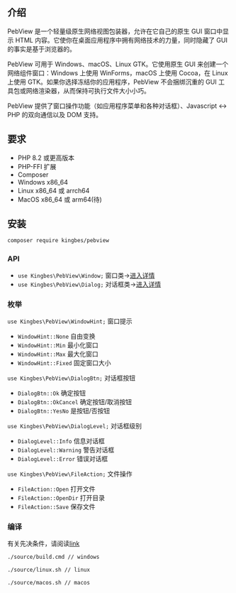 ## 介绍

PebView 是一个轻量级原生网络视图包装器，允许在它自己的原生 GUI 窗口中显示 HTML 内容。它使你在桌面应用程序中拥有网络技术的力量，同时隐藏了 GUI 的事实是基于浏览器的。

PebView 可用于 Windows、macOS、Linux GTK。它使用原生 GUI 来创建一个网络组件窗口：Windows 上使用 WinForms，macOS 上使用 Cocoa，在 Linux 上使用 GTK。如果你选择冻结你的应用程序，PebView 不会捆绑沉重的 GUI 工具包或网络渲染器，从而保持可执行文件大小小巧。

PebView 提供了窗口操作功能（如应用程序菜单和各种对话框）、Javascript ↔ PHP 的双向通信以及 DOM 支持。

## 要求

- PHP 8.2 或更高版本
- PHP-FFI 扩展
- Composer
- Windows x86_64 
- Linux x86_64 或 arrch64
- MacOS x86_64 或 arm64(待)

## 安装

```bash
composer require kingbes/pebview
```

### API

 - `use Kingbes\PebView\Window;` 窗口类->[进入详情](./Window.md)
 - `use Kingbes\PebView\Dialog;` 对话框类->[进入详情](./Dialog.md)

### 枚举

`use Kingbes\PebView\WindowHint;` 窗口提示

  - `WindowHint::None` 自由变换
  - `WindowHint::Min` 最小化窗口
  - `WindowHint::Max` 最大化窗口
  - `WindowHint::Fixed` 固定窗口大小

`use Kingbes\PebView\DialogBtn;` 对话框按钮

  - `DialogBtn::Ok` 确定按钮
  - `DialogBtn::OkCancel` 确定按钮/取消按钮
  - `DialogBtn::YesNo` 是按钮/否按钮

`use Kingbes\PebView\DialogLevel;` 对话框级别

  - `DialogLevel::Info` 信息对话框
  - `DialogLevel::Warning` 警告对话框
  - `DialogLevel::Error` 错误对话框

`use Kingbes\PebView\FileAction;` 文件操作

 - `FileAction::Open` 打开文件
 - `FileAction::OpenDir` 打开目录
 - `FileAction::Save` 保存文件

### 编译

有关先决条件，请阅读[link](https://github.com/webview/webview#prerequisites)

```bash
./source/build.cmd // windows

./source/linux.sh // linux

./source/macos.sh // macos
```